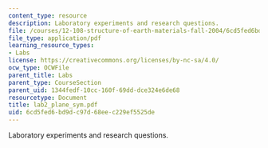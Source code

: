 ```yaml
---
content_type: resource
description: Laboratory experiments and research questions.
file: /courses/12-108-structure-of-earth-materials-fall-2004/6cd5fed6bd9dc97d68eec229ef5525de_lab2_plane_sym.pdf
file_type: application/pdf
learning_resource_types:
- Labs
license: https://creativecommons.org/licenses/by-nc-sa/4.0/
ocw_type: OCWFile
parent_title: Labs
parent_type: CourseSection
parent_uid: 1344fedf-10cc-160f-69dd-dce324e6de68
resourcetype: Document
title: lab2_plane_sym.pdf
uid: 6cd5fed6-bd9d-c97d-68ee-c229ef5525de
---
```

Laboratory experiments and research questions.